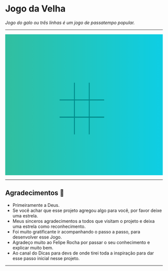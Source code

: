 # Jogo da Velha
 *Jogo do galo ou três linhas é um jogo de passatempo popular.*

***

<div align="center">
<img align="middle" height="450" width="550"  src="Jogo-da-velha.gif"><br>
</div>

***
## Agradecimentos :clap:

* Primeiramente a Deus. 
* Se você achar que esse projeto agregou algo para você, por favor deixe uma estrela.
* Meus sinceros agradecimentos a todos que visitam o projeto e deixa uma estrela como reconhecimento.
* Foi muito gratificante ir acompanhando o passo a passo, para desenvolver esse Jogo.
* Agradeço muito ao Felipe Rocha por passar o seu conhecimento e explicar muito bem.
* Ao canal do Dicas para devs de onde tirei toda a inspiração para dar esse passo inicial nesse projeto.

***
